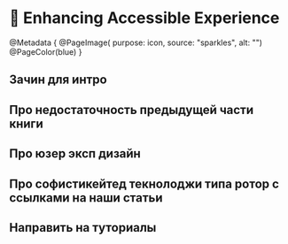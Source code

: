 # 🥸 Enhancing Accessible Experience

@Metadata {
    @PageImage(
        purpose: icon, 
        source: "sparkles", 
        alt: "")
    @PageColor(blue)
}

## Зачин для интро 

## Про недостаточность предыдущей части книги 

## Про юзер эксп дизайн

## Про софистикейтед текнолоджи типа ротор с ссылками на наши статьи 

## Направить на туториалы
